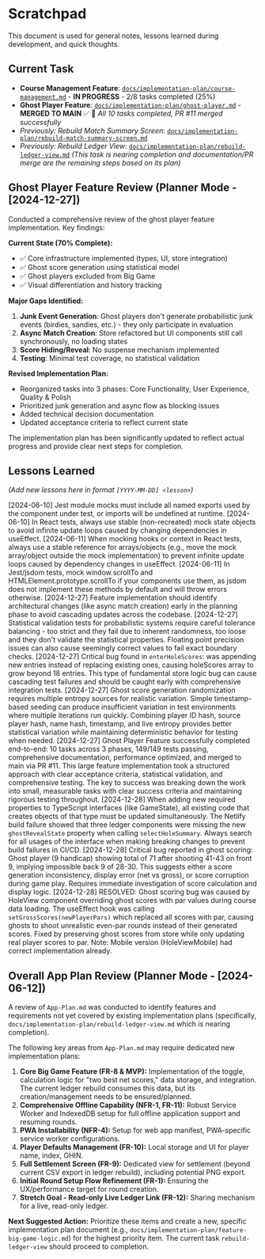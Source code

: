 # Scratchpad

This document is used for general notes, lessons learned during development, and quick thoughts.

## Current Task

* **Course Management Feature**: [`docs/implementation-plan/course-management.md`](implementation-plan/course-management.md) - **IN PROGRESS** - 2/8 tasks completed (25%)
* **Ghost Player Feature**: [`docs/implementation-plan/ghost-player.md`](implementation-plan/ghost-player.md) - **MERGED TO MAIN** ✅ 🎉 *All 10 tasks completed, PR #11 merged successfully*
* *Previously: Rebuild Match Summary Screen*: [`docs/implementation-plan/rebuild-match-summary-screen.md`](implementation-plan/rebuild-match-summary-screen.md)
* *Previously: Rebuild Ledger View*: [`docs/implementation-plan/rebuild-ledger-view.md`](implementation-plan/rebuild-ledger-view.md) *(This task is nearing completion and documentation/PR merge are the remaining steps based on its plan)*

## Ghost Player Feature Review (Planner Mode - [2024-12-27])

Conducted a comprehensive review of the ghost player feature implementation. Key findings:

**Current State (70% Complete):**
- ✅ Core infrastructure implemented (types, UI, store integration)
- ✅ Ghost score generation using statistical model
- ✅ Ghost players excluded from Big Game
- ✅ Visual differentiation and history tracking

**Major Gaps Identified:**
1. **Junk Event Generation**: Ghost players don't generate probabilistic junk events (birdies, sandies, etc.) - they only participate in evaluation
2. **Async Match Creation**: Store refactored but UI components still call synchronously, no loading states
3. **Score Hiding/Reveal**: No suspense mechanism implemented
4. **Testing**: Minimal test coverage, no statistical validation

**Revised Implementation Plan:**
- Reorganized tasks into 3 phases: Core Functionality, User Experience, Quality & Polish
- Prioritized junk generation and async flow as blocking issues
- Added technical decision documentation
- Updated acceptance criteria to reflect current state

The implementation plan has been significantly updated to reflect actual progress and provide clear next steps for completion.

## Lessons Learned

*(Add new lessons here in format `[YYYY-MM-DD] <lesson>`)*

[2024-06-10] Jest module mocks must include all named exports used by the component under test, or imports will be undefined at runtime.
[2024-06-10] In React tests, always use stable (non-recreated) mock state objects to avoid infinite update loops caused by changing dependencies in useEffect.
[2024-06-11] When mocking hooks or context in React tests, always use a stable reference for arrays/objects (e.g., move the mock array/object outside the mock implementation) to prevent infinite update loops caused by dependency changes in useEffect.
[2024-06-11] In Jest/jsdom tests, mock window.scrollTo and HTMLElement.prototype.scrollTo if your components use them, as jsdom does not implement these methods by default and will throw errors otherwise. 
[2024-12-27] Feature implementation should identify architectural changes (like async match creation) early in the planning phase to avoid cascading updates across the codebase.
[2024-12-27] Statistical validation tests for probabilistic systems require careful tolerance balancing - too strict and they fail due to inherent randomness, too loose and they don't validate the statistical properties. Floating point precision issues can also cause seemingly correct values to fail exact boundary checks.
[2024-12-27] Critical bug found in `enterHoleScores`: was appending new entries instead of replacing existing ones, causing holeScores array to grow beyond 18 entries. This type of fundamental store logic bug can cause cascading test failures and should be caught early with comprehensive integration tests.
[2024-12-27] Ghost score generation randomization requires multiple entropy sources for realistic variation. Simple timestamp-based seeding can produce insufficient variation in test environments where multiple iterations run quickly. Combining player ID hash, source player hash, name hash, timestamp, and live entropy provides better statistical variation while maintaining deterministic behavior for testing when needed.
[2024-12-27] Ghost Player Feature successfully completed end-to-end: 10 tasks across 3 phases, 149/149 tests passing, comprehensive documentation, performance optimized, and merged to main via PR #11. This large feature implementation took a structured approach with clear acceptance criteria, statistical validation, and comprehensive testing. The key to success was breaking down the work into small, measurable tasks with clear success criteria and maintaining rigorous testing throughout.
[2024-12-28] When adding new required properties to TypeScript interfaces (like GameState), all existing code that creates objects of that type must be updated simultaneously. The Netlify build failure showed that three ledger components were missing the new `ghostRevealState` property when calling `selectHoleSummary`. Always search for all usages of the interface when making breaking changes to prevent build failures in CI/CD.
[2024-12-28] Critical bug reported in ghost scoring: Ghost player (9 handicap) showing total of 71 after shooting 41-43 on front 9, implying impossible back 9 of 28-30. This suggests either a score generation inconsistency, display error (net vs gross), or score corruption during game play. Requires immediate investigation of score calculation and display logic.
[2024-12-28] RESOLVED: Ghost scoring bug was caused by HoleView component overriding ghost scores with par values during course data loading. The useEffect hook was calling `setGrossScores(newPlayerPars)` which replaced all scores with par, causing ghosts to shoot unrealistic even-par rounds instead of their generated scores. Fixed by preserving ghost scores from store while only updating real player scores to par. Note: Mobile version (HoleViewMobile) had correct implementation already.

## Overall App Plan Review (Planner Mode - [2024-06-12])

A review of `App-Plan.md` was conducted to identify features and requirements not yet covered by existing implementation plans (specifically, `docs/implementation-plan/rebuild-ledger-view.md` which is nearing completion).

The following key areas from `App-Plan.md` may require dedicated new implementation plans:

1.  **Core Big Game Feature (FR-8 & MVP):** Implementation of the toggle, calculation logic for "two best net scores," data storage, and integration. The current ledger rebuild consumes this data, but its creation/management needs to be ensured/planned.
2.  **Comprehensive Offline Capability (NFR-1, FR-11):** Robust Service Worker and IndexedDB setup for full offline application support and resuming rounds.
3.  **PWA Installability (NFR-4):** Setup for web app manifest, PWA-specific service worker configurations.
4.  **Player Defaults Management (FR-10):** Local storage and UI for player name, index, GHIN.
5.  **Full Settlement Screen (FR-9):** Dedicated view for settlement (beyond current CSV export in ledger rebuild), including potential PNG export.
6.  **Initial Round Setup Flow Refinement (FR-1):** Ensuring the UX/performance target for round creation.
7.  **Stretch Goal - Read-only Live Ledger Link (FR-12):** Sharing mechanism for a live, read-only ledger.

**Next Suggested Action:** Prioritize these items and create a new, specific implementation plan document (e.g., `docs/implementation-plan/feature-big-game-logic.md`) for the highest priority item. The current task `rebuild-ledger-view` should proceed to completion. 